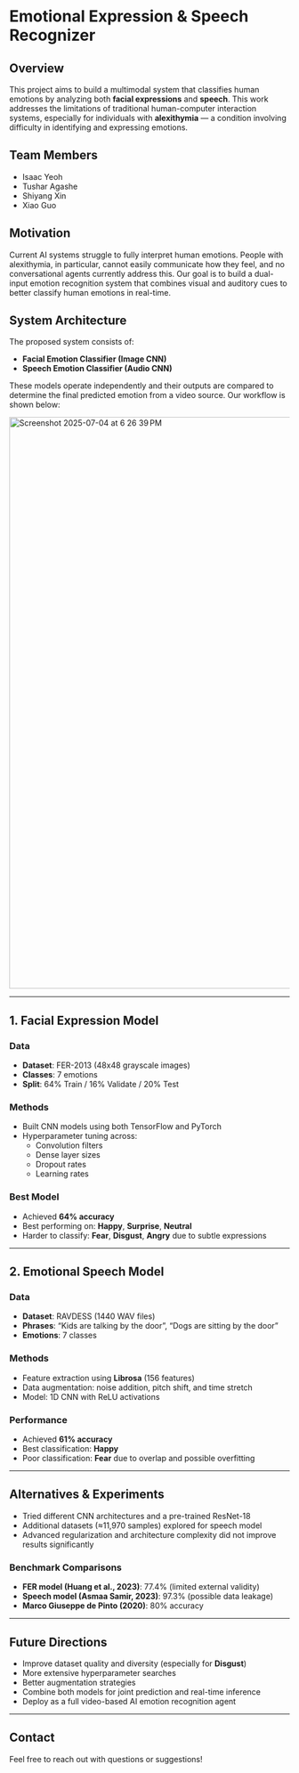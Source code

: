 # Emotional Expression & Speech Recognizer

## Overview

This project aims to build a multimodal system that classifies human emotions by analyzing both **facial expressions** and **speech**. This work addresses the limitations of traditional human-computer interaction systems, especially for individuals with **alexithymia** — a condition involving difficulty in identifying and expressing emotions.

## Team Members

- Isaac Yeoh
- Tushar Agashe  
- Shiyang Xin  
- Xiao Guo

## Motivation

Current AI systems struggle to fully interpret human emotions. People with alexithymia, in particular, cannot easily communicate how they feel, and no conversational agents currently address this. Our goal is to build a dual-input emotion recognition system that combines visual and auditory cues to better classify human emotions in real-time.

## System Architecture

The proposed system consists of:
- **Facial Emotion Classifier (Image CNN)**
- **Speech Emotion Classifier (Audio CNN)**

These models operate independently and their outputs are compared to determine the final predicted emotion from a video source. Our workflow is shown below:

<img width="1027" alt="Screenshot 2025-07-04 at 6 26 39 PM" src="https://github.com/user-attachments/assets/fd553fa5-ca20-400e-ae19-e31c6947d24f" />

---

## 1. Facial Expression Model

### Data
- **Dataset**: FER-2013 (48x48 grayscale images)
- **Classes**: 7 emotions
- **Split**: 64% Train / 16% Validate / 20% Test

### Methods
- Built CNN models using both TensorFlow and PyTorch
- Hyperparameter tuning across:
  - Convolution filters
  - Dense layer sizes
  - Dropout rates
  - Learning rates

### Best Model
- Achieved **64% accuracy**
- Best performing on: **Happy**, **Surprise**, **Neutral**
- Harder to classify: **Fear**, **Disgust**, **Angry** due to subtle expressions

---

## 2. Emotional Speech Model

### Data
- **Dataset**: RAVDESS (1440 WAV files)
- **Phrases**: “Kids are talking by the door”, “Dogs are sitting by the door”
- **Emotions**: 7 classes

### Methods
- Feature extraction using **Librosa** (156 features)
- Data augmentation: noise addition, pitch shift, and time stretch
- Model: 1D CNN with ReLU activations

### Performance
- Achieved **61% accuracy**
- Best classification: **Happy**
- Poor classification: **Fear** due to overlap and possible overfitting

---

## Alternatives & Experiments

- Tried different CNN architectures and a pre-trained ResNet-18
- Additional datasets (≈11,970 samples) explored for speech model
- Advanced regularization and architecture complexity did not improve results significantly

### Benchmark Comparisons
- **FER model (Huang et al., 2023)**: 77.4% (limited external validity)
- **Speech model (Asmaa Samir, 2023)**: 97.3% (possible data leakage)
- **Marco Giuseppe de Pinto (2020)**: 80% accuracy

---

## Future Directions

- Improve dataset quality and diversity (especially for **Disgust**)
- More extensive hyperparameter searches
- Better augmentation strategies
- Combine both models for joint prediction and real-time inference
- Deploy as a full video-based AI emotion recognition agent

---

## Contact

Feel free to reach out with questions or suggestions!
